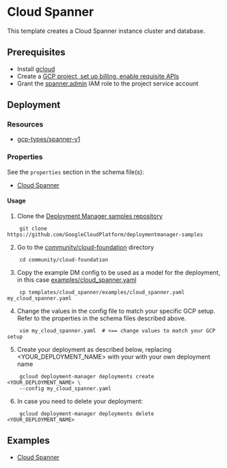 # Cloud Spanner

This template creates a Cloud Spanner instance cluster and database.

## Prerequisites
- Install [gcloud](https://cloud.google.com/sdk)
- Create a [GCP project, set up billing, enable requisite APIs](../project/README.md)
- Grant the [spanner.admin](https://cloud.google.com/spanner/docs/iam) IAM role to the project service account

## Deployment

### Resources

- [gcp-types/spanner-v1](https://cloud.google.com/spanner/docs/reference/rest/v1/projects.instances)

### Properties

See the `properties` section in the schema file(s):
-  [Cloud Spanner](cloud_spanner.py.schema)


#### Usage

1. Clone the [Deployment Manager samples repository](https://github.com/GoogleCloudPlatform/deploymentmanager-samples)

```shell
    git clone https://github.com/GoogleCloudPlatform/deploymentmanager-samples
```

2. Go to the [community/cloud-foundation](../../../cloud-foundation) directory

```shell
    cd community/cloud-foundation
```

3. Copy the example DM config to be used as a model for the deployment, in this case [examples/cloud_spanner.yaml](examples/cloud_spanner.yaml)

```shell
    cp templates/cloud_spanner/examples/cloud_spanner.yaml my_cloud_spanner.yaml
```

4. Change the values in the config file to match your specific GCP setup.
   Refer to the properties in the schema files described above.

```shell
    vim my_cloud_spanner.yaml  # <== change values to match your GCP setup
```

5. Create your deployment as described below, replacing <YOUR_DEPLOYMENT_NAME>
   with your with your own deployment name

```shell
    gcloud deployment-manager deployments create <YOUR_DEPLOYMENT_NAME> \
    --config my_cloud_spanner.yaml
```

6. In case you need to delete your deployment:

```shell
    gcloud deployment-manager deployments delete <YOUR_DEPLOYMENT_NAME>
```

## Examples

- [Cloud Spanner](examples/cloud_spanner.yaml)

